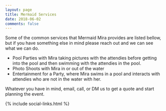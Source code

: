 ```yaml
---
layout: page
title: Mermaid Services
date: 2018-06-02
comments: false
---
```

    
Some of the common services that Mermaid Mira provides are listed bellow, but if you have something else in mind please reach out and we can see what we can do.

* Pool Parties with Mira taking pictures with the attendies before getting into the pool and then swimming with the attendies in the pool.
* Photo Shoots with Mira in or out of the water
* Entertainment for a Party, where Mira swims in a pool and interacts with attendies who are not in the water with her.

Whatever you have in mind, email, call, or DM us to get a quote and start planning the event.

{% include social-links.html %}